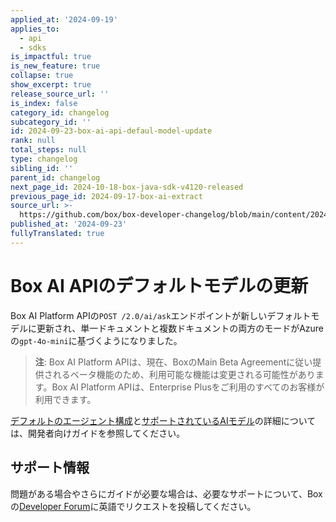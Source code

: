 ```yaml
---
applied_at: '2024-09-19'
applies_to:
  - api
  - sdks
is_impactful: true
is_new_feature: true
collapse: true
show_excerpt: true
release_source_url: ''
is_index: false
category_id: changelog
subcategory_id: ''
id: 2024-09-23-box-ai-api-defaul-model-update
rank: null
total_steps: null
type: changelog
sibling_id: ''
parent_id: changelog
next_page_id: 2024-10-18-box-java-sdk-v4120-released
previous_page_id: 2024-09-17-box-ai-extract
source_url: >-
  https://github.com/box/box-developer-changelog/blob/main/content/2024/09-23-box-ai-api-defaul-model-update.md
published_at: '2024-09-23'
fullyTranslated: true
---
```

# Box AI APIのデフォルトモデルの更新

Box AI Platform APIの`POST /2.0/ai/ask`エンドポイントが新しいデフォルトモデルに更新され、単一ドキュメントと複数ドキュメントの両方のモードがAzureの`gpt-4o-mini`に基づくようになりました。

> **注**: Box AI Platform APIは、現在、BoxのMain Beta Agreementに従い提供されるベータ機能のため、利用可能な機能は変更される可能性があります。Box AI Platform APIは、Enterprise Plusをご利用のすべてのお客様が利用できます。

<!-- more -->

[デフォルトのエージェント構成][1]と[サポートされているAIモデル][2]の詳細については、開発者向けガイドを参照してください。

## サポート情報

問題がある場合やさらにガイドが必要な場合は、必要なサポートについて、Boxの[Developer Forum][3]に英語でリクエストを投稿してください。

[1]: https://developer.box.com/guides/box-ai/ai-agents/get-agent-default-config/

[2]: https://developer.box.com/guides/box-ai/supported-models/

[3]: https://community.box.com/
